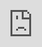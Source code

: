 ```yaml
---
layout: post
date:   2022-04-30
image: "/conflict_urbanism_sp2022/images/csr_thumbnail.png"
title:  "TEST: Riding Through the Advertising Landscapes of NYC"
author: "Hilary Ho, Sarah Abdallah, Moses Narayan Levich"
---
```

> “...production has been outsourced, value is produced virtually, infrastructures lie in computer protocols, and the forms of capture engineered into social media platforms, such as facebook and google. In this economy the regulation of attention is central to the production value” (Larkin, 2013, p. 339).

#### Infrastructure, Infrapolitics, and the Subway  

In *The Politics and Poetics of Infrastructure*, Brian Larkin invites a discussion of media as infrastructure in the digital age. A single definition that encircles everything we think of as *infrastructure* is elusive. It is at first the system of “...built networks that facilitate the flow of goods, people, or ideas and allow for exchange over space” (p. 328). Infrastructure also takes on more abstract qualities. From technical and physical systems to the, in Larkin’s words, “fetish-like” aspects and forms of desire and fantasy imbued in them, infrastructure makes up a significant portion of the structures we encounter and inhabit in modern daily life. 

Within New York City’s subway system, the rider is a captive audience to a stream of communications competing for their valuable attention. As the subway’s physical infrastructure facilitates the movement of people and their goods around the city, its informational infrastructure delivers messages from institutional, state, and corporate actors directly to the rider through posters and an increasing number of digital displays. 

![Non-sanctioned messages in conflict](/conflict_urbanism_sp2022/images/1_MTA_Propaganda.jpg)
 
James C. Scott coined the term *infrapolitics* to describe informal networks of communication and resistance, often carried out anonymously (2012, p. 1). The subways are a site of historical conflict between formalized communications and their informal, infrapolitical counterparts. Most advertising on the subway is state-sanctioned–a blend of public notices and corporate messages. New York City subway ads in particular are infamous for provocation, testing the boundaries of what is socially acceptable. In content, medium, and style, they reflect their time and place, and the attitudes of the society by which they are sanctioned and curated. Forms of non-sanctioned, infrapolitical communication on the subway have become more anonymous and uncommon since the heyday of graffiti and “subway writing” in the 1970s and early 1980s. The Giuliani administration waged a war on graffiti as part of its broken-windows policing tactics. Graffiti and other forms of resistance and subversion are more subtle than ever, and most of what the rider sees is carefully curated by the state. 

#### Project Goals  

We set out to explore and document what riders of the R train encounter throughout the cars and stations of the line. The R train travels through three boroughs representing a diverse transect of New York City, including demographically distinct neighborhoods from Flushing to Midtown to Bay Ridge. Since advertisements are updated relatively frequently, our data represents a snapshot in time, with data collection having occurred during late winter of 2022. Our exploration resulted in the creation of a dataset and a collection of photos, which we later examined in detail. 

In documenting these advertising typologies, we hope to identify larger patterns regarding the relationship between subway advertising and underlying socioeconomic characteristics by neighborhood. For example, perhaps subway stations with high ridership counts and located in higher income neighborhoods tend to have more digital advertising by startup companies. Further research outside of our observational fieldwork approach might involve looking into how much these subway ads cost, quantifying the monetary lengths that companies go to in order to display subway advertising to commuters. 

The subway cars themselves travel along the entire length of the R line, and people can be expected to spend more time in the train car than the (localized) environment of the station platform. Advertisers choose their target demographics carefully. Can we find trends in what is being communicated to whom, and where? What are the irregularities, informal ads, vandalism, and infrapolitical communications? Are they forms of resistance?   


To include hyperlinks format them like this [text of link](http://c4sr.columbia.edu/).

<div class="iframe-column">
 
<iframe src="http://levichm.github.io/Conflict_R_Line" style="position:absolute;top:0;left:0;width:100%;height:100%;" frameborder="0">
 
</iframe>

</div>

<div class="iframe-column">
 
<iframe src="http://levichm.github.io/Conflict_R_Stops" style="position:absolute;top:0;left:0;width:100%;height:100%;" frameborder="0">
 
</iframe>

</div>


